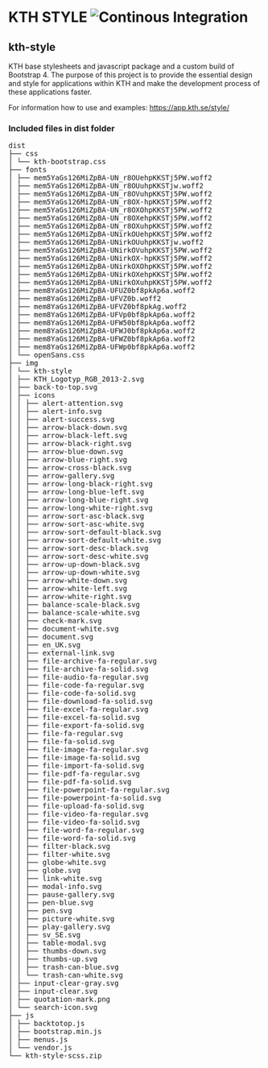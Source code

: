 # KTH STYLE ![Continous Integration](https://github.com/KTH/kth-style/actions/workflows/main.yml/badge.svg)

## kth-style

KTH base stylesheets and javascript package and a custom build of Bootstrap 4. The purpose of this project is to provide the essential design and style for applications within KTH and make the development process of these applications faster.

For information how to use and examples: https://app.kth.se/style/

### Included files in dist folder

<pre>
dist
├── css
│ └── kth-bootstrap.css
├── fonts
│ ├── mem5YaGs126MiZpBA-UN_r8OUehpKKSTj5PW.woff2
│ ├── mem5YaGs126MiZpBA-UN_r8OUuhpKKSTjw.woff2
│ ├── mem5YaGs126MiZpBA-UN_r8OVuhpKKSTj5PW.woff2
│ ├── mem5YaGs126MiZpBA-UN_r8OX-hpKKSTj5PW.woff2
│ ├── mem5YaGs126MiZpBA-UN_r8OXOhpKKSTj5PW.woff2
│ ├── mem5YaGs126MiZpBA-UN_r8OXehpKKSTj5PW.woff2
│ ├── mem5YaGs126MiZpBA-UN_r8OXuhpKKSTj5PW.woff2
│ ├── mem5YaGs126MiZpBA-UNirkOUehpKKSTj5PW.woff2
│ ├── mem5YaGs126MiZpBA-UNirkOUuhpKKSTjw.woff2
│ ├── mem5YaGs126MiZpBA-UNirkOVuhpKKSTj5PW.woff2
│ ├── mem5YaGs126MiZpBA-UNirkOX-hpKKSTj5PW.woff2
│ ├── mem5YaGs126MiZpBA-UNirkOXOhpKKSTj5PW.woff2
│ ├── mem5YaGs126MiZpBA-UNirkOXehpKKSTj5PW.woff2
│ ├── mem5YaGs126MiZpBA-UNirkOXuhpKKSTj5PW.woff2
│ ├── mem8YaGs126MiZpBA-UFUZ0bf8pkAp6a.woff2
│ ├── mem8YaGs126MiZpBA-UFVZ0b.woff2
│ ├── mem8YaGs126MiZpBA-UFVZ0bf8pkAg.woff2
│ ├── mem8YaGs126MiZpBA-UFVp0bf8pkAp6a.woff2
│ ├── mem8YaGs126MiZpBA-UFW50bf8pkAp6a.woff2
│ ├── mem8YaGs126MiZpBA-UFWJ0bf8pkAp6a.woff2
│ ├── mem8YaGs126MiZpBA-UFWZ0bf8pkAp6a.woff2
│ ├── mem8YaGs126MiZpBA-UFWp0bf8pkAp6a.woff2
│ └── openSans.css
├── img
│ └── kth-style
│ ├── KTH_Logotyp_RGB_2013-2.svg
│ ├── back-to-top.svg
│ ├── icons
│ │ ├── alert-attention.svg
│ │ ├── alert-info.svg
│ │ ├── alert-success.svg
│ │ ├── arrow-black-down.svg
│ │ ├── arrow-black-left.svg
│ │ ├── arrow-black-right.svg
│ │ ├── arrow-blue-down.svg
│ │ ├── arrow-blue-right.svg
│ │ ├── arrow-cross-black.svg
│ │ ├── arrow-gallery.svg
│ │ ├── arrow-long-black-right.svg
│ │ ├── arrow-long-blue-left.svg
│ │ ├── arrow-long-blue-right.svg
│ │ ├── arrow-long-white-right.svg
│ │ ├── arrow-sort-asc-black.svg
│ │ ├── arrow-sort-asc-white.svg
│ │ ├── arrow-sort-default-black.svg
│ │ ├── arrow-sort-default-white.svg
│ │ ├── arrow-sort-desc-black.svg
│ │ ├── arrow-sort-desc-white.svg
│ │ ├── arrow-up-down-black.svg
│ │ ├── arrow-up-down-white.svg
│ │ ├── arrow-white-down.svg
│ │ ├── arrow-white-left.svg
│ │ ├── arrow-white-right.svg
│ │ ├── balance-scale-black.svg
│ │ ├── balance-scale-white.svg
│ │ ├── check-mark.svg
│ │ ├── document-white.svg
│ │ ├── document.svg
│ │ ├── en_UK.svg
│ │ ├── external-link.svg
│ │ ├── file-archive-fa-regular.svg
│ │ ├── file-archive-fa-solid.svg
│ │ ├── file-audio-fa-regular.svg
│ │ ├── file-code-fa-regular.svg
│ │ ├── file-code-fa-solid.svg
│ │ ├── file-download-fa-solid.svg
│ │ ├── file-excel-fa-regular.svg
│ │ ├── file-excel-fa-solid.svg
│ │ ├── file-export-fa-solid.svg
│ │ ├── file-fa-regular.svg
│ │ ├── file-fa-solid.svg
│ │ ├── file-image-fa-regular.svg
│ │ ├── file-image-fa-solid.svg
│ │ ├── file-import-fa-solid.svg
│ │ ├── file-pdf-fa-regular.svg
│ │ ├── file-pdf-fa-solid.svg
│ │ ├── file-powerpoint-fa-regular.svg
│ │ ├── file-powerpoint-fa-solid.svg
│ │ ├── file-upload-fa-solid.svg
│ │ ├── file-video-fa-regular.svg
│ │ ├── file-video-fa-solid.svg
│ │ ├── file-word-fa-regular.svg
│ │ ├── file-word-fa-solid.svg
│ │ ├── filter-black.svg
│ │ ├── filter-white.svg
│ │ ├── globe-white.svg
│ │ ├── globe.svg
│ │ ├── link-white.svg
│ │ ├── modal-info.svg
│ │ ├── pause-gallery.svg
│ │ ├── pen-blue.svg
│ │ ├── pen.svg
│ │ ├── picture-white.svg
│ │ ├── play-gallery.svg
│ │ ├── sv_SE.svg
│ │ ├── table-modal.svg
│ │ ├── thumbs-down.svg
│ │ ├── thumbs-up.svg
│ │ ├── trash-can-blue.svg
│ │ └── trash-can-white.svg
│ ├── input-clear-gray.svg
│ ├── input-clear.svg
│ ├── quotation-mark.png
│ └── search-icon.svg
├── js
│ ├── backtotop.js
│ ├── bootstrap.min.js
│ ├── menus.js
│ └── vendor.js
└── kth-style-scss.zip
</pre>
